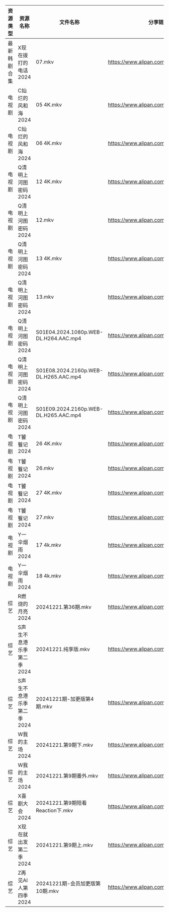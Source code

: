 | 资源类型   | 资源名称            | 文件名称                                  | 分享链接                                 | 更新时间                |
| ------ | --------------- | ------------------------------------- | ------------------------------------ | ------------------- |
| 最新韩剧合集 | X现在拨打的电话2024    | 07.mkv                                | https://www.alipan.com/s/DANVjzWMEL4 | 2024-12-21 00:08:59 |
| 电视剧    | C灿烂的风和海2024     | 05 4K.mkv                             | https://www.alipan.com/s/1ZcvwYjp3jJ | 2024-12-21 00:05:13 |
| 电视剧    | C灿烂的风和海2024     | 06 4K.mkv                             | https://www.alipan.com/s/1ZcvwYjp3jJ | 2024-12-21 00:05:12 |
| 电视剧    | Q清明上河图密码2024    | 12 4K.mkv                             | https://www.alipan.com/s/uQPMzifGjR6 | 2024-12-21 19:06:02 |
| 电视剧    | Q清明上河图密码2024    | 12.mkv                                | https://www.alipan.com/s/uQPMzifGjR6 | 2024-12-21 19:06:02 |
| 电视剧    | Q清明上河图密码2024    | 13 4K.mkv                             | https://www.alipan.com/s/uQPMzifGjR6 | 2024-12-21 19:06:02 |
| 电视剧    | Q清明上河图密码2024    | 13.mkv                                | https://www.alipan.com/s/uQPMzifGjR6 | 2024-12-21 19:06:01 |
| 电视剧    | Q清明上河图密码2024    | S01E04.2024.1080p.WEB-DL.H264.AAC.mp4 | https://www.alipan.com/s/uQPMzifGjR6 | 2024-12-21 19:06:01 |
| 电视剧    | Q清明上河图密码2024    | S01E08.2024.2160p.WEB-DL.H265.AAC.mp4 | https://www.alipan.com/s/uQPMzifGjR6 | 2024-12-21 19:06:01 |
| 电视剧    | Q清明上河图密码2024    | S01E09.2024.2160p.WEB-DL.H265.AAC.mp4 | https://www.alipan.com/s/uQPMzifGjR6 | 2024-12-21 19:06:01 |
| 电视剧    | T饕餮记2024        | 26 4K.mkv                             | https://www.alipan.com/s/Rn244KUMhV7 | 2024-12-21 16:06:23 |
| 电视剧    | T饕餮记2024        | 26.mkv                                | https://www.alipan.com/s/Rn244KUMhV7 | 2024-12-21 13:06:11 |
| 电视剧    | T饕餮记2024        | 27 4K.mkv                             | https://www.alipan.com/s/Rn244KUMhV7 | 2024-12-21 16:06:23 |
| 电视剧    | T饕餮记2024        | 27.mkv                                | https://www.alipan.com/s/Rn244KUMhV7 | 2024-12-21 13:06:11 |
| 电视剧    | Y一伞烟雨2024       | 17 4k.mkv                             | https://www.alipan.com/s/ACzUDPGds32 | 2024-12-21 13:06:18 |
| 电视剧    | Y一伞烟雨2024       | 18 4k.mkv                             | https://www.alipan.com/s/ACzUDPGds32 | 2024-12-21 13:06:18 |
| 综艺     | R燃烧的月亮2024      | 20241221.第36期.mkv                     | https://www.alipan.com/s/S4qcpFUguQa | 2024-12-21 14:07:35 |
| 综艺     | S声生不息港乐季第二季2024 | 20241221.纯享版.mkv                      | https://www.alipan.com/s/UNcuH6NR3w3 | 2024-12-21 14:07:40 |
| 综艺     | S声生不息港乐季第二季2024 | 20241221期-加更版第4期.mkv                  | https://www.alipan.com/s/UNcuH6NR3w3 | 2024-12-21 14:07:40 |
| 综艺     | W我的主场2024       | 20241221.第9期下.mkv                     | https://www.alipan.com/s/KLxaNppeykr | 2024-12-21 13:08:32 |
| 综艺     | W我的主场2024       | 20241221.第9期番外.mkv                    | https://www.alipan.com/s/KLxaNppeykr | 2024-12-21 13:08:31 |
| 综艺     | X喜剧大会2024       | 20241221.第9期陪看Reaction下.mkv           | https://www.alipan.com/s/csZtJtZJbGQ | 2024-12-21 13:08:37 |
| 综艺     | X现在就出发第二季2024   | 20241221.第9期上.mkv                     | https://www.alipan.com/s/y7nEptKoEYs | 2024-12-21 13:08:40 |
| 综艺     | Z再见AI人第四季2024   | 20241221期-会员加更版第10期.mkv               | https://www.alipan.com/s/x547zMqipVp | 2024-12-21 14:08:31 |
